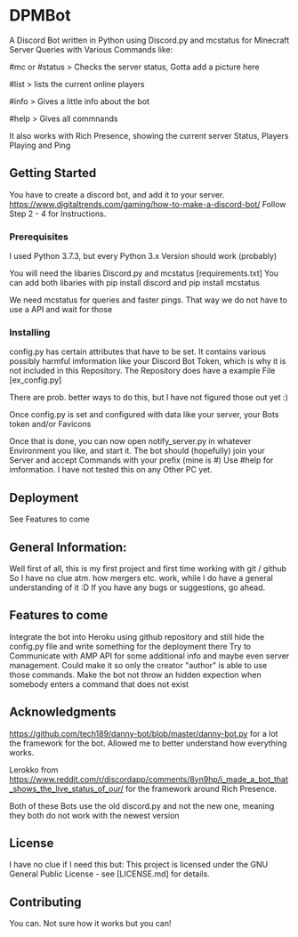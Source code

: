 # DPMBot
A Discord Bot written in Python using Discord.py and mcstatus for Minecraft Server Queries
with Various Commands like:

#mc or #status > Checks the server status, Gotta add a picture here

#list > lists the current online players

#info > Gives a little info about the bot

#help > Gives all commnands

It also works with Rich Presence, showing the current server Status, Players Playing and Ping

## Getting Started
You have to create a discord bot, and add it to your server.
https://www.digitaltrends.com/gaming/how-to-make-a-discord-bot/ Follow Step 2 - 4 for Instructions.

### Prerequisites
I used Python 3.7.3, but every Python 3.x Version should work (probably)


You will need the libaries Discord.py and mcstatus [requirements.txt]
You can add both libaries with pip install discord and pip install mcstatus


We need mcstatus for queries and faster pings. That way we do not have to use a API and wait for those

### Installing
config.py has certain attributes that have to be set. It contains various possibly harmful imformation like your Discord Bot Token, which is why it is not included in this Repository. The Repository does have a example File [ex_config.py]

There are prob. better ways to do this, but I have not figured those out yet :)

Once config.py is set and configured with data like your server, your Bots token and/or Favicons



Once that is done, you can now open notify_server.py in whatever Environment you like, and start it.
The bot should (hopefully) join your Server and accept Commands with your prefix (mine is #)
Use #help for imformation.
I have not tested this on any Other PC yet.

## Deployment
See Features to come


## General Information:
Well first of all, this is my first project and first time working with git / github
So I have no clue atm. how mergers etc. work, while I do have a general understanding of it :D
If you have any bugs or suggestions, go ahead.


## Features to come

Integrate the bot into Heroku using github repository and still hide the config.py file
and write something for the deployment there
Try to Communicate with AMP API for some additional info and maybe even server management.
Could make it so only the creator "author" is able to use those commands.
Make the bot not throw an hidden expection when somebody enters a command that does not exist

## Acknowledgments
https://github.com/tech189/danny-bot/blob/master/danny-bot.py for a lot the framework for the bot.
Allowed me to better understand how everything works.


Lerokko from https://www.reddit.com/r/discordapp/comments/8yn9hp/i_made_a_bot_that_shows_the_live_status_of_our/
for the framework around Rich Presence.


Both of these Bots use the old discord.py and not the new one, meaning they both do not work with the newest version

## License
I have no clue if I need this but:
This project is licensed under the GNU General Public License - see [LICENSE.md] for details.


## Contributing
You can. Not sure how it works but you can!

